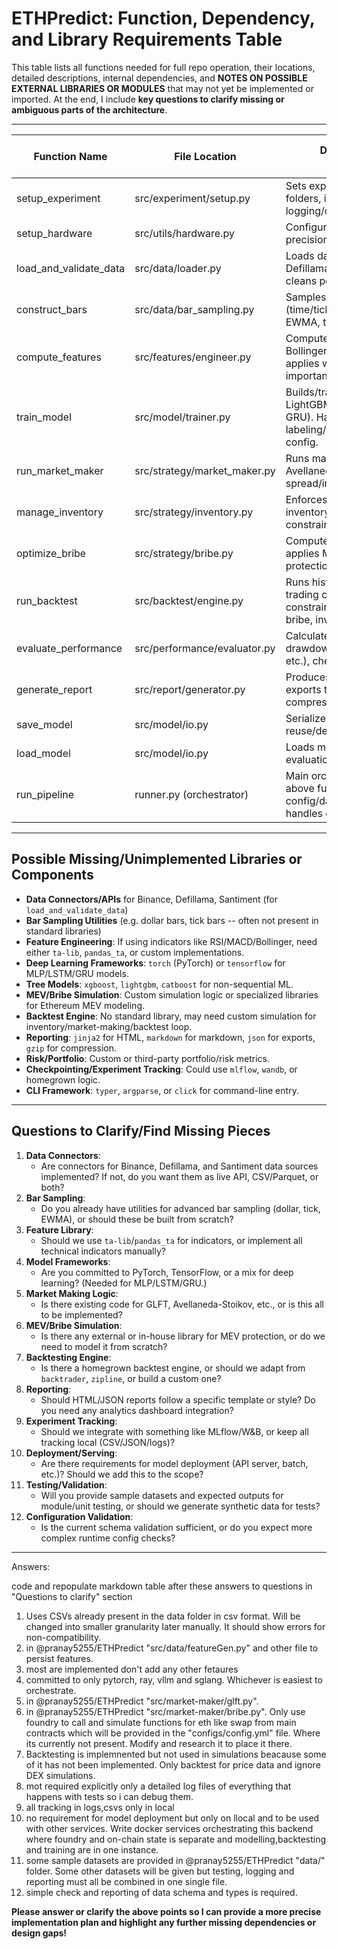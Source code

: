 # ETHPredict: Function, Dependency, and Library Requirements Table

This table lists all functions needed for full repo operation, their locations, detailed descriptions, internal dependencies, and **NOTES ON POSSIBLE EXTERNAL LIBRARIES OR MODULES** that may not yet be implemented or imported. At the end, I include **key questions to clarify missing or ambiguous parts of the architecture**.

---

| Function Name            | File Location                  | Description & Internal Dependencies                                                                                                                                                                     | Possible External/Unimplemented Libraries or Modules         |
|--------------------------|-------------------------------|--------------------------------------------------------------------------------------------------------------------------------------------------------------------------------------------------------|-------------------------------------------------------------|
| setup_experiment         | src/experiment/setup.py        | Sets experiment id/seed, creates folders, initializes logging/checkpointing.                                                                                                                           | `os`, `random`, `logging`, custom checkpoint module         |
| setup_hardware           | src/utils/hardware.py          | Configures GPU, memory, workers, precision if needed.                                                                                                           | `torch`, `cuda`, `tensorflow`, memory management utils      |
| load_and_validate_data   | src/data/loader.py             | Loads data from sources (Binance, Defillama, Santiment), filters and cleans per config.                                                                         | `pandas`, API/data connectors for Binance/Defillama/Santiment|
| construct_bars           | src/data/bar_sampling.py       | Samples bars (time/tick/volume/dollar), applies EWMA, thresholds, etc.                                                                                          | `numpy`, `pandas`, bar sampling utilities                   |
| compute_features         | src/features/engineer.py       | Computes features (RSI, MACD, Bollinger, fractional diff, etc.), applies window/periods, filters by importance/correlation.                                     | `ta-lib`, `numpy`, `scipy`, custom feature functions        |
| train_model              | src/model/trainer.py           | Builds/trains models (XGBoost, LightGBM, CatBoost, LSTM, MLP, GRU). Handles meta-labeling/confidence models per config.                                        | `xgboost`, `lightgbm`, `catboost`, `torch`, `tensorflow`    |
| run_market_maker         | src/strategy/market_maker.py   | Runs market making logic (GLFT, Avellaneda-Stoikov, etc.), dynamic spread/inventory.                                                                           | Custom strategy module, math/statistics libraries           |
| manage_inventory         | src/strategy/inventory.py      | Enforces inventory/risk/timeout/var/drawdown constraints, rebalances as needed.                                                                                 | `numpy`, risk/portfolio libraries                           |
| optimize_bribe           | src/strategy/bribe.py          | Computes bribe based on mode, applies MEV/front-run/sandwich protections.                                                                                       | Custom or external MEV/simulation modules                   |
| run_backtest             | src/backtest/engine.py         | Runs historical simulation with trading costs, slippage, capital constraints. Calls market maker, bribe, inventory.                                            | `pandas`, custom backtest framework, slippage/cost models   |
| evaluate_performance     | src/performance/evaluator.py   | Calculates metrics (Sharpe, drawdown, win rate, info coefficient, etc.), checks thresholds.                                                                    | `numpy`, `scipy`, custom metrics functions                  |
| generate_report          | src/report/generator.py        | Produces HTML/JSON reports, exports trades/positions/P&L with compression if needed.                                                                           | `jinja2`, `markdown`, `json`, `gzip`, reporting templates   |
| save_model               | src/model/io.py                | Serializes/saves model to disk for reuse/deployment.                                                                                                           | `pickle`, `joblib`, model-specific save routines            |
| load_model               | src/model/io.py                | Loads model from disk for evaluation/inference.                                                                                                                | `pickle`, `joblib`                                          |
| run_pipeline             | runner.py (orchestrator)       | Main orchestrator: executes all above functions in order, passing config/data/models as needed, handles errors/logs.                                           | All above modules; CLI/argparse/typer for entrypoint        |

---

## **Possible Missing/Unimplemented Libraries or Components**

- **Data Connectors/APIs** for Binance, Defillama, Santiment (for `load_and_validate_data`)
- **Bar Sampling Utilities** (e.g. dollar bars, tick bars -- often not present in standard libraries)
- **Feature Engineering**: If using indicators like RSI/MACD/Bollinger, need either `ta-lib`, `pandas_ta`, or custom implementations.
- **Deep Learning Frameworks**: `torch` (PyTorch) or `tensorflow` for MLP/LSTM/GRU models.
- **Tree Models**: `xgboost`, `lightgbm`, `catboost` for non-sequential ML.
- **MEV/Bribe Simulation**: Custom simulation logic or specialized libraries for Ethereum MEV modeling.
- **Backtest Engine**: No standard library, may need custom simulation for inventory/market-making/backtest loop.
- **Reporting**: `jinja2` for HTML, `markdown` for markdown, `json` for exports, `gzip` for compression.
- **Risk/Portfolio**: Custom or third-party portfolio/risk metrics.
- **Checkpointing/Experiment Tracking**: Could use `mlflow`, `wandb`, or homegrown logic.
- **CLI Framework**: `typer`, `argparse`, or `click` for command-line entry.

---

## **Questions to Clarify/Find Missing Pieces**

1. **Data Connectors**:  
   - Are connectors for Binance, Defillama, and Santiment data sources implemented? If not, do you want them as live API, CSV/Parquet, or both?
2. **Bar Sampling**:  
   - Do you already have utilities for advanced bar sampling (dollar, tick, EWMA), or should these be built from scratch?
3. **Feature Library**:  
   - Should we use `ta-lib`/`pandas_ta` for indicators, or implement all technical indicators manually?
4. **Model Frameworks**:  
   - Are you committed to PyTorch, TensorFlow, or a mix for deep learning? (Needed for MLP/LSTM/GRU.)
5. **Market Making Logic**:  
   - Is there existing code for GLFT, Avellaneda-Stoikov, etc., or is this all to be implemented?
6. **MEV/Bribe Simulation**:  
   - Is there any external or in-house library for MEV protection, or do we need to model it from scratch?
7. **Backtesting Engine**:  
   - Is there a homegrown backtest engine, or should we adapt from `backtrader`, `zipline`, or build a custom one?
8. **Reporting**:  
   - Should HTML/JSON reports follow a specific template or style? Do you need any analytics dashboard integration?
9. **Experiment Tracking**:  
   - Should we integrate with something like MLflow/W&B, or keep all tracking local (CSV/JSON/logs)?
10. **Deployment/Serving**:  
    - Are there requirements for model deployment (API server, batch, etc.)? Should we add this to the scope?
11. **Testing/Validation**:  
    - Will you provide sample datasets and expected outputs for module/unit testing, or should we generate synthetic data for tests?
12. **Configuration Validation**:  
    - Is the current schema validation sufficient, or do you expect more complex runtime config checks?

---

Answers:

code and repopulate markdown table after these answers to questions in "Questions to clarify" section
1. Uses CSVs already present in the data folder in csv format. Will be changed into smaller granularity later manually. It should show errors for non-compatibility.
2. in @pranay5255/ETHPredict "src/data/featureGen.py" and other file to persist features.
3. most are implemented don't add any other fetaures
4. committed to only pytorch, ray, vllm and sglang. Whichever is easiest to orchestrate.
5. in @pranay5255/ETHPredict "src/market-maker/glft.py".
6. in @pranay5255/ETHPredict "src/market-maker/bribe.py". Only use foundry to call and simulate functions for eth like swap from main contracts which will be provided in the "configs/config.yml" file. Where its currently not present. Modify and research it to place it there.
7. Backtesting is implemnented but not used in simulations beacause some of it has not been implemented. Only backtest for price data and ignore DEX simulations.
8. mot required explicitly only a detailed log files of everything that happens with tests so i can debug them. 
9. all tracking in logs,csvs only in local
10. no requirement for model deployment but only on llocal and to be used with other services. Write docker services orchestrating this backend where foundry and on-chain state is separate and modelling,backtesting and training are in one instance. 
11. some sample datasets are provided in @pranay5255/ETHPredict "data/" folder. Some other datasets will be given but testing, logging and reporting must all be combined in one single file.
12. simple check and reporting of data schema and types is required. 

 

**Please answer or clarify the above points so I can provide a more precise implementation plan and highlight any further missing dependencies or design gaps!**
